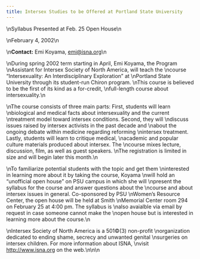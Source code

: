```yaml
---
title: Intersex Studies to be Offered at Portland State University
---
```


 \nSyllabus Presented at Feb. 25 Open House\n

\nFebruary 4, 2002\n

\n<b class=dr>Contact:</b> Emi Koyama, <emi@isna.org>\n

\nDuring spring 2002 term starting in April, Emi Koyama, the Program \nAssistant for Intersex Society of North America, will teach the \ncourse &#8220;Intersexuality: An Interdisciplinary Exploration&#8221; at \nPortland State University through its student-run Chiron program. \nThis course is believed to be the first of its kind as a for-credit, \nfull-length course about intersexuality.\n

\nThe course consists of three main parts: First, students will learn \nbiological and medical facts about intersexuality and the current \ntreatment model toward intersex conditions. Second, they will \ndiscuss issues raised by intersex activists in the past decade and \nabout the ongoing debate within medicine regarding reforming \nintersex treatment. Lastly, students will learn to critique medical, \nacademic and popular culture materials produced about intersex. The \ncourse mixes lecture, discussion, film, as well as guest speakers. \nThe registration is limited in size and will begin later this month.\n

\nTo familiarize potential students with the topic and get them \ninterested in learning more about it by taking the course, Koyama \nwill hold an &#8220;unofficial open house&#8221; on <span class="caps">PSU</span> campus in which she will \npresent the syllabus for the course and answer questions about the \ncourse and about intersex issues in general. Co-sponsored by <span class="caps">PSU</span> \nWomen&#8217;s Resource Center, the open house will be held at Smith \nMemorial Center room 294 on February 25 at 4:00 pm. The syllabus is \nalso avaialble via email by request in case someone cannot make the \nopen house but is interested in learning more about the course.\n

\nIntersex Society of North America is a 501&#169;(3) non-profit \norganization dedicated to ending shame, secrecy and unwanted genital \nsurgeries on intersex children. For more information about <span class="caps">ISNA</span>, \nvisit http://www.isna.org on the web.\n\n\n